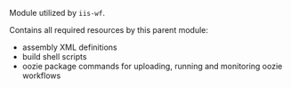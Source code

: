 Module utilized by `iis-wf`.

Contains all required resources by this parent module:

* assembly XML definitions
* build shell scripts
* oozie package commands for uploading, running and monitoring oozie workflows
